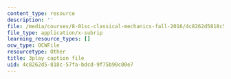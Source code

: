 ```yaml
---
content_type: resource
description: ''
file: /media/courses/8-01sc-classical-mechanics-fall-2016/4c8262d5818c57fabdcd9f75b90c00e7_uhaFP0xEmzM.vtt
file_type: application/x-subrip
learning_resource_types: []
ocw_type: OCWFile
resourcetype: Other
title: 3play caption file
uid: 4c8262d5-818c-57fa-bdcd-9f75b90c00e7
---
```


